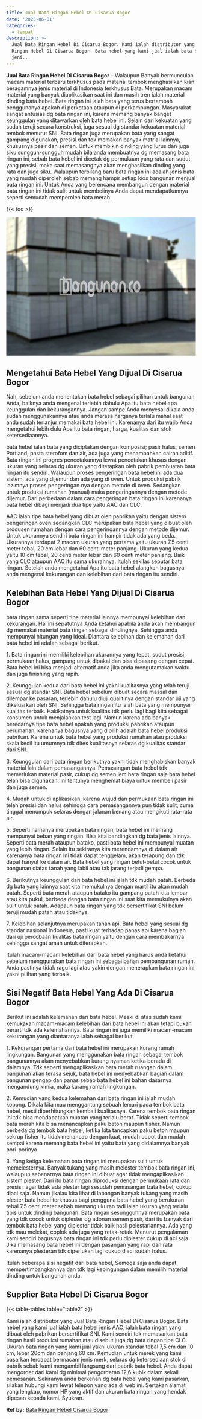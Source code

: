 ```yaml
---
title: Jual Bata Ringan Hebel Di Cisarua Bogor
date: '2025-06-01'
categories:
  - tempat
description: >-
  Jual Bata Ringan Hebel Di Cisarua Bogor. Kami ialah distributor yang Jual Bata
  Ringan Hebel Di Cisarua Bogor. Bata hebel yang kami jual ialah bata hebel
  jeni...
---
```


**Jual Bata Ringan Hebel Di Cisarua Bogor** – Walaupun Banyak bermunculan macam material terbaru terkhusus pada material tembok menghasilkan kian beragamnya jenis material di Indonesia terkhusus Bata. Merupakan macam material yang banyak diaplikasikan saat ini dan masih tren ialah material dinding bata hebel. Bata ringan ini ialah bata yang terus bertambah penggunanya apakah di perkotaan ataupun di perkampungan. Masyarakat sangat antusias dg bata ringan ini, karena memang banyak banget keunggulan yang ditawarkan oleh bata hebel ini. Selain dari kekuatan yang sudah teruji secara konstruksi, juga sesuai dg standar kekuatan material tembok menurut SNI. Bata ringan juga merupakan bata yang sangat gampang digunakan, presisi dan tdk memakan banyak matrial lainnya, khususnya pasir dan semen. Untuk membikin dinding yang lurus dan juga siku sungguh-sungguh mudah bila anda membuatnya dg memasang bata ringan ini, sebab bata hebel ini dicetak dg permukaan yang rata dan sudut yang presisi, maka saat memasangnya akan menghasilkan dinding yang rata dan juga siku. Walaupun terbilang baru bata ringan ini adalah jenis bata yang mudah diperoleh sebab memang hampir setiap kios bangunan menjual bata ringan ini. Untuk Anda yang berencana membangun dengan material bata ringan ini tidak sulit untuk membelinya Anda dapat mendapatkannya seperti semudah memperoleh bata merah.

{{< toc >}}

![Jual Bata Ringan Hebel Di Cisarua Bogor](/images/jual-hebel-murah-37.png)

## Mengetahui Bata Hebel Yang Dijual Di Cisarua Bogor

Nah, sebelum anda menentukan bata hebel sebagai pilihan untuk bangunan Anda, baiknya anda mengenal terlebih dahulu Apa itu bata hebel apa keunggulan dan kekurangannya. Jangan sampe Anda menyesal dikala anda sudah menggunakannya atau anda merasa harganya terlalu mahal saat anda sudah terlanjur memakai bata hebel ini. Karenanya dari itu wajib Anda mengetahui lebih dulu Apa itu bata ringan, harga, kualitas dan stok ketersediaannya.

bata hebel ialah bata yang diciptakan dengan komposisi; pasir halus, semen Portland, pasta sterofom dan air, ada juga yang menambahkan cairan aditif. Bata ringan ini progres pencetakannya lewat pencetakan khusus dengan ukuran yang selaras dg ukuran yang ditetapkan oleh pabrik pembuatan bata ringan itu sendiri. Walaupun proses pengeringan bata hebel ini ada dua sistem, ada yang dijemur dan ada yang di oven. Untuk produksi pabrik lazimnya proses pengeringan nya dengan metode di oven. Sedangkan untuk produksi rumahan (manual) maka pengeringannya dengan metode dijemur. Dari perbedaan dalam cara pengeringan bata ringan ini karenanya bata hebel dibagi menjadi dua tipe yaitu AAC dan CLC.

AAC ialah tipe bata hebel yang dibuat oleh pabrikan yaitu dengan sistem pengeringan oven sedangkan CLC merupakan bata hebel yang dibuat oleh produsen rumahan dengan cara pengeringannya dengan metode dijemur. Untuk ukurannya sendiri bata ringan ini hampir tidak ada yang beda. Ukurannya terdapat 2 macam ukuran yang pertama yaitu ukuran 7.5 centi meter tebal, 20 cm lebar dan 60 centi meter panjang. Ukuran yang kedua yaitu 10 cm tebal, 20 centi meter lebar dan 60 centi meter panjang. Baik yang CLC ataupun AAC itu sama ukurannya. Itulah sekilas seputar bata ringan. Setelah anda mengetahui Apa itu bata hebel alangkah bagusnya anda mengenal kekurangan dan kelebihan dari bata ringan itu sendiri.

## Kelebihan Bata Hebel Yang Dijual Di Cisarua Bogor

bata ringan sama seperti tipe material lainnya mempunyai kelebihan dan kekurangan. Hal ini sepatutnya Anda ketahui apabila anda akan membangun dg memakai material bata ringan sebagai dindingnya. Sehingga anda mempunyai hitungan yang ideal. Diantara kelebihan dan kelemahan dari bata hebel ini adalah sebagai berikut.

1\. Bata ringan ini memiliki kelebihan ukurannya yang tepat, sudut presisi, permukaan halus, gampang untuk dipakai dan bisa dipasang dengan cepat. Bata hebel ini bisa menjadi alternatif anda jika anda mengutamakan waktu dan juga finishing yang rapih.

2\. Keunggulan kedua dari bata hebel ini yakni kualitasnya yang telah teruji sesuai dg standar SNI. Bata hebel sebelum dibuat secara massal dan dilempar ke pasaran, terlebih dahulu diuji qualitinya dengan standar uji yang dikeluarkan oleh SNI. Sehingga bata ringan itu ialah bata yang mempunyai kualitas terbaik. Hakikatnya untuk kualitas tdk perlu lagi bagi kita sebagai konsumen untuk menjalankan test lagi. Namun karena ada banyak beredarnya tipe bata hebel apakah yang produksi pabrikan ataupun perumahan, karenanya bagusnya yang dipilih adalah bata hebel produksi pabrikan. Karena untuk bata hebel yang produksi rumahan atau produksi skala kecil itu umumnya tdk dites kualitasnya selaras dg kualitas standar dari SNI.

3\. Keunggulan dari bata ringan berikutnya yakni tidak menghabiskan banyak material lain dalam pemasangannya. Pemasangan bata hebel tdk memerlukan material pasir, cukup dg semen lem bata ringan saja bata hebel telah bisa digunakan. Ini tentunya menghemat biaya untuk membeli pasir dan juga semen.

4\. Mudah untuk di aplikasikan, karena wujud dan permukaan bata ringan ini telah presisi dan halus sehingga cara pemasangannya pun tidak sulit, cuma tinggal menumpuk selaras dengan jalanan benang atau mengikuti rata-rata air.

5\. Seperti namanya merupakan bata ringan, bata hebel ini memang mempunyai beban yang ringan. Bisa kita bandingkan dg bata jenis lainnya. Seperti bata merah ataupun batako, pasti bata hebel ini mempunyai muatan yang lebih ringan. Selain itu sekiranya kita merendamnya di dalam air karenanya bata ringan ini tidak dapat tenggelam, akan terapung dan tdk dapat hanyut ke dalam air. Bata hebel yang ringan betul-betul cocok untuk bangunan diatas tanah yang labil atau tak jarang terjadi gempa.

6\. Berikutnya keunggulan dari bata hebel ini ialah tdk mudah patah. Berbeda dg bata yang lainnya saat kita memukulnya dengan martil itu akan mudah patah. Seperti bata merah ataupun batako itu gampang patah kita lempar atau kita pukul, berbeda dengan bata ringan ini saat kita memukulnya akan sulit untuk patah. Adapaun bata ringan yang tdk bersertifikat SNI belum teruji mudah patah atau tidaknya.

7\. Kelebihan selanjutnya merupakan tahan api. Bata hebel yang sesuai dg standar nasional Indonesia, pasti kuat terhadap panas api karena bagian dari uji percobaan kualitas bata ringan yaitu dengan cara membakarnya sehingga sangat aman untuk diterapkan.

Itulah macam-macam kelebihan dari bata hebel yang harus anda ketahui sebelum menggunakan bata ringan ini sebagai bahan pembangunan rumah. Anda pastinya tidak ragu lagi atau yakin dengan menerapkan bata ringan ini yakni pilihan yang terbaik.

## Sisi Negatif Bata Hebel Yang Ada Di Cisarua Bogor

Berikut ini adalah kelemahan dari bata hebel. Meski di atas sudah kami kemukakan macam-macam kelebihan dari bata hebel ini akan tetapi bukan berarti tdk ada kelemahannya. Bata ringan ini juga memiliki macam-macam kekurangan yang diantaranya ialah sebagai berikut.

1\. Kekurangan pertama dari bata hebel ini merupakan kurang ramah lingkungan. Bangunan yang menggunakan bata ringan sebagai tembok bangunannya akan menyebabkan kurang nyaman ketika berada di dalamnya. Tdk seperti mengaplikasikan bata merah ruangan dalam bangunan akan terasa sejuk, bata hebel ini menyebabkan bagian dalam bangunan pengap dan panas sebab bata hebel ini bahan dasarnya mengandung kimia, maka kurang ramah lingkungan.

2\. Kemudian yang kedua kelemahan dari bata ringan ini ialah mudah kopong. Dikala kita mau menggantung sebuah lemari pada tembok bata hebel, mesti diperhitungkan kembali kualitasnya. Karena tembok bata ringan ini tdk bisa mendapatkan muatan yang terlalu berat. Tidak seperti tembok bata merah kita bisa menancapkan paku beton maupun fisher. Namun berbeda dg tembok bata hebel, ketika kita tancapkan paku beton maupun sekrup fisher itu tidak menancap dengan kuat, mudah copot dan mudah sempal karena memang bata hebel ini yaitu bata yang didalamnya banyak pori-porinya.

3\. Yang ketiga kelemahan bata ringan ini merupakan sulit untuk memelesternya. Banyak tukang yang masih melester tembok bata ringan ini, walaupun sebenarnya bata ringan ini dibuat agar tidak mengaplikasikan sistem plester. Dari itu bata ringan diproduksi dengan permukaan rata dan presisi, agar tidak ada plester lagi sesudah pemasangan bata hebel, cukup diaci saja. Namun jikalau kita lihat di lapangan banyak tukang yang masih plester bata hebel terkhusus bagi pengguna bata hebel yang berukuran tebal 7,5 centi meter sebab memang ukuran tadi ialah ukuran yang terlalu tipis untuk dinding bangunan. Bata ringan sesungguhnya merupakan bata yang tdk cocok untuk diplester dg adonan semen pasir, dari itu banyak dari tembok bata hebel yang diplester tidak baik hasil pelestariannya. Ada yang tdk mau melekat, coplok ada juga yang retak-retak. Menurut pengalaman kami sendiri bagusnya bata ringan ini tdk perlu diplester cukup di aci saja. Jika memasang bata hebel ini dengan pasangan yang rapi dan rata karenanya plesteran tdk diperlukan lagi cukup diaci sudah halus.

Itulah beberapa sisi negatif dari bata hebel, Semoga saja anda dapat mempertimbangkannya dan tdk lagi kebingungan dalam memilih material dinding untuk bangunan anda.

## Supplier Bata Hebel Di Cisarua Bogor

{{< table-tables table="table2" >}}

Kami ialah distributor yang Jual Bata Ringan Hebel Di Cisarua Bogor. Bata hebel yang kami jual ialah bata hebel jenis AAC, ialah bata ringan yang dibuat oleh pabrikan bersertifikat SNI. Kami sendiri tdk memasarkan bata ringan hasil produksi rumahan atau disebut juga dg bata ringan tipe CLC. Ukuran bata ringan yang kami jual yakni ukuran standar tebal 7,5 cm dan 10 cm, lebar 20cm dan panjang 60 cm. Kemudian untuk merek yang kami pasarkan terdapat bermacam jenis merk, selaras dg ketersediaan stok di pabrik sebab kami mengambil langsung dari pabrik bata hebel. Anda dapat mengorder dari kami dg minimal pengorderan 12,6 kubik dalam sekali pemesanan. Sekiranya anda berkenan dg bata hebel yang kami pasarkan, silakan hubungi kami lewat telepon yang ada di web ini. Sertakan alamat yang lengkap, nomor HP yang aktif dan ukuran bata ringan yang hendak dipesan kepada kami. Syukran.

**Ref by:** [Bata Ringan Hebel Cisarua Bogor](https://id.wikipedia.org/wiki/Bata)
